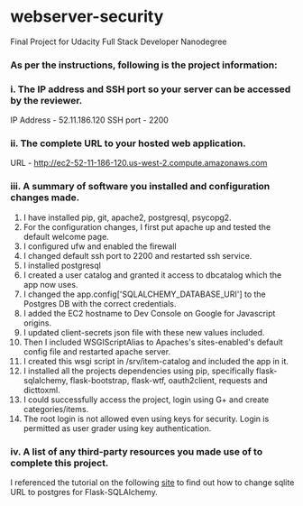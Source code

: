 # webserver-security
Final Project for Udacity Full Stack Developer Nanodegree

### As per the instructions, following is the project information:

### i. The IP address and SSH port so your server can be accessed by the reviewer.
IP Address - 52.11.186.120
SSH port - 2200

### ii. The complete URL to your hosted web application.
URL - http://ec2-52-11-186-120.us-west-2.compute.amazonaws.com

### iii. A summary of software you installed and configuration changes made.
1. I have installed pip, git, apache2, postgresql, psycopg2.
2. For the configuration changes, I first put apache up and tested the default welcome page.
3. I configured ufw and enabled the firewall
4. I changed default ssh port to 2200 and restarted ssh service.
5. I installed postgresql
6. I created a user catalog and granted it access to dbcatalog which the app now uses.
7. I changed the app.config['SQLALCHEMY_DATABASE_URI'] to the Postgres DB with the correct credentials.
8. I added the EC2 hostname to Dev Console on Google for Javascript origins.
9. I updated client-secrets json file with these new values included.
10. Then I included WSGIScriptAlias to Apaches's sites-enabled's default config file and restarted apache server.
11. I created this wsgi script in /srv/item-catalog and included the app in it.
12. I installed all the projects dependencies using pip, specifically flask-sqlalchemy, flask-bootstrap, flask-wtf, oauth2client, requests and dicttoxml.
13. I could successfully access the project, login using G+ and create categories/items.
14. The root login is not allowed even using keys for security. Login is permitted as user grader using key authentication.

### iv. A list of any third-party resources you made use of to complete this project.
I referenced the tutorial on the following [site](http://killtheyak.com/use-postgresql-with-django-flask/) to find out how to change sqlite URL to postgres for Flask-SQLAlchemy.
